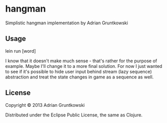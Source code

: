 # hangman

Simplistic hangman implementation by Adrian Gruntkowski

## Usage

lein run [word]

I know that it doesn't make much sense - that's rather for the purpose of example. Maybe I'll change it to a more final solution. For now I just wanted to see if it's possible to hide user input behind stream (lazy sequence) abstraction and treat the state changes in game as a sequence as well.

## License

Copyright © 2013 Adrian Gruntkowski

Distributed under the Eclipse Public License, the same as Clojure.
